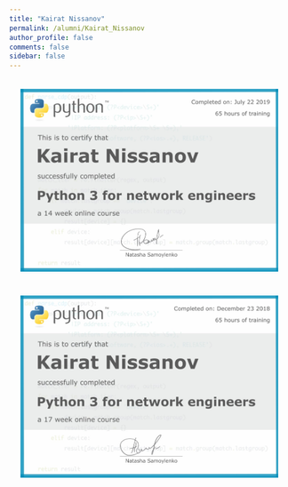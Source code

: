 ```yaml
---
title: "Kairat Nissanov"
permalink: /alumni/Kairat_Nissanov
author_profile: false
comments: false
sidebar: false
---
```


<div style="padding: 20px;">
  <img src="https://raw.githubusercontent.com/pyneng/pyneng.github.io/master/alumni/Kairat_Nissanov.png" alt="Python for network engineers">
</div>

<div style="padding: 20px;">
  <img src="https://raw.githubusercontent.com/pyneng/pyneng.github.io/master/alumni/Kairat_Nissanov_1.png" alt="Python for network engineers">
</div>
